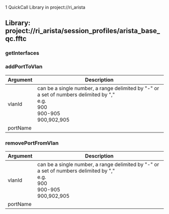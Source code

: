 1 QuickCall Library in project://ri_arista
## Library: project://ri_arista/session_profiles/arista_base_qc.fftc
### getInterfaces
### addPortToVlan

Argument | Description
------------ | -------------
vlanId | can be a single number, a range delimited by "-" or a set of numbers delimited by ","<br>e.g.<br>    900<br>    900-905<br>    900,902,905
portName | 
### removePortFromVlan

Argument | Description
------------ | -------------
vlanId | can be a single number, a range delimited by "-" or a set of numbers delimited by ","<br>e.g.<br>    900<br>    900-905<br>    900,902,905
portName | 
